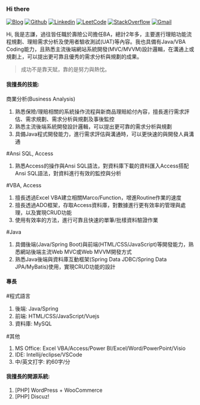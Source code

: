 ### Hi there

[![Blog](https://img.shields.io/badge/-Blog-blueviolet?style=flat&logo=WordPress&logoColor=white)](https://twcch.github.io/)
[![Github](https://img.shields.io/badge/-Github-000?style=flat&logo=Github&logoColor=white)](https://github.com/twcch)
[![Linkedin](https://img.shields.io/badge/-LinkedIn-blue?style=flat&logo=Linkedin&logoColor=white)](https://www.linkedin.com/in/twcch/)
[![LeetCode](https://img.shields.io/badge/-LeetCode-yellow?style=flat&logo=LeetCode&logoColor=white)](https://leetcode.com/twcch1218/)
[![StackOverflow](https://img.shields.io/badge/-StackOverflow-orange?style=flat&logo=StackOverflow&logoColor=white)](https://stackoverflow.com/users/20167143/twcch1218)
[![Gmail](https://img.shields.io/badge/-Gmail-c14438?style=flat&logo=Gmail&logoColor=white)](mailto:twcch1218@gmail.com)

Hi, 我是志謙，過往皆任職於壽險公司擔任BA，總計2年多，主要進行理賠功能流程規劃、理賠需求分析及使用者驗收測試(UAT)等內容。我也具備有Java/VBA Coding能力，且熟悉主流後端網站系統開發(MVC/MVVM)設計邏輯，在溝通上或規劃上，可以提出更可靠且優秀的需求分析與規劃的成果。

 > 成功不是靠天賦，靠的是努力與熱忱。

#### 我擅長的技能:

商業分析(Business Analysis)
1. 熟悉保險/理賠相關的系統操作流程與新商品理賠給付內容，擅長進行需求評估、需求規劃、需求分析與規劃及事後監控
2. 熟悉主流後端系統開發設計邏輯，可以提出更可靠的需求分析與規劃
3. 具備Java程式開發能力，進行需求評估與溝通時，可以更快速的與開發人員溝通

#Ansi SQL, Access
1. 熟悉Access的操作與Ansi SQL語法，對資料庫下載的資料匯入Access搭配Ansi SQL語法，對資料進行有效的監控與分析

#VBA, Access
1. 擅長透過Excel VBA建立相關Marco/Function，增進Routine作業的速度
2. 擅長透過ADO框架，存取Access資料庫，對數據進行更有效率的管理與處理，以及實現CRUD功能
3. 使用有效率的方法，進行可靠且快速的單筆/批樣資料驗證作業

#Java
1. 具備後端(Java/Spring Boot)與前端(HTML/CSS/JavaScript)等開發能力，熟悉網站後端主流Web MVC或Web MVVM開發方式
2. 熟悉Java後端與資料庫互動框架(Spring Data JDBC/Spring Data JPA/MyBatis)使用，實現CRUD功能的設計

#### 專長

#程式語言
1. 後端: Java/Spring
2. 前端: HTML/CSS/JavaScript/Vuejs
3. 資料庫: MySQL

#其他
1. MS Office: Excel VBA/Access/Power BI/Excel/Word/PowerPoint/Visio
2. IDE: Intellij/eclipse/VSCode
3. 中/英文打字: 約60字/分

#### 我擅長的開源系統:

1. [PHP] WordPress + WooCommerce
2. [PHP] Discuz!

